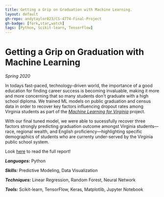 ```yaml
---
title: Getting a Grip on Graduation with Machine Learning.
layout: default
gh-repo: andytaylor823/CS-4774-Final-Project
gh-badge: [fork,star,watch]
tags: [Python, Scikit-learn, TensorFlow]
---
```


# Getting a Grip on Graduation with Machine Learning

*Spring 2020*

In todays fast-paced, technology-driven world, the importance of a good education for finding career success is becoming invaluable, making it more and more concerning that so many students don't graduate with a high school diploma. We trained ML models on public graduation and census data in order to recover key factors influencing dropout rates among Virginia students as part of the [*Machine Learning for Virginia*](https://nrichnguyen.wixsite.com/ml4va) project.

With our final tuned model, we were able to sucessfully recover three factors strongly predicting graduation outcome amongst Virginia students—race, regional wealth, and English proficiency—highlighting specific demographics of students who are currenty under-served by the Virginia public school system.

Look [here](https://drive.google.com/file/d/1wYnA9nVOT2S82g8UzkpO5PzqIgNdWy7N/view?usp=sharing) to read the full report!

***Languages:*** Python

***Skills:*** Predictive Modeling, Data Visualization

***Techniques:*** Linear Regression, Random Forest, Neural Network

***Tools:*** Scikit-learn, TensorFlow, Keras, Matplotlib, Jupyter Notebook